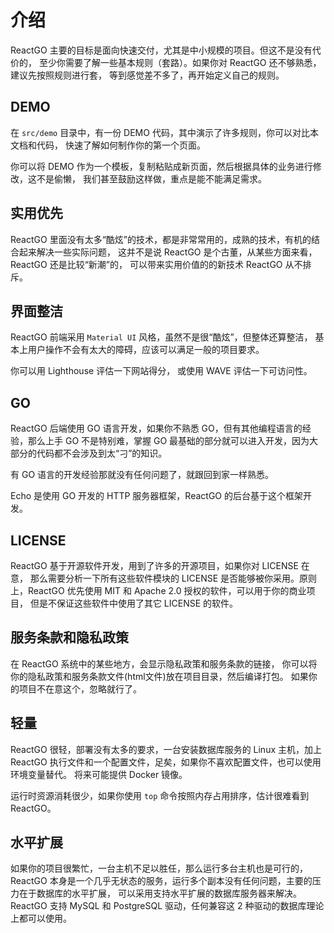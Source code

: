 # 介绍

ReactGO 主要的目标是面向快速交付，尤其是中小规模的项目。但这不是没有代价的，
至少你需要了解一些基本规则（套路）。如果你对 ReactGO 还不够熟悉，建议先按照规则进行套，
等到感觉差不多了，再开始定义自己的规则。

## DEMO

在 `src/demo` 目录中，有一份 DEMO 代码，其中演示了许多规则，你可以对比本文档和代码，
快速了解如何制作你的第一个页面。

你可以将 DEMO 作为一个模板，复制粘贴成新页面，然后根据具体的业务进行修改，这不是偷懒，
我们甚至鼓励这样做，重点是能不能满足需求。

## 实用优先

ReactGO 里面没有太多“酷炫”的技术，都是非常常用的，成熟的技术，有机的结合起来解决一些实际问题，
这并不是说 ReactGO 是个古董，从某些方面来看，ReactGO 还是比较“新潮”的，
可以带来实用价值的的新技术 ReactGO 从不排斥。

## 界面整洁

ReactGO 前端采用 `Material UI` 风格，虽然不是很“酷炫”，但整体还算整洁，
基本上用户操作不会有太大的障碍，应该可以满足一般的项目要求。

你可以用 Lighthouse 评估一下网站得分， 或使用 WAVE 评估一下可访问性。

## GO

ReactGO 后端使用 GO 语言开发，如果你不熟悉 GO，但有其他编程语言的经验，那么上手 GO
不是特别难，掌握 GO 最基础的部分就可以进入开发，因为大部分的代码都不会涉及到太“刁”的知识。

有 GO 语言的开发经验那就没有任何问题了，就跟回到家一样熟悉。

Echo 是使用 GO 开发的 HTTP 服务器框架，ReactGO 的后台基于这个框架开发。

## LICENSE

ReactGO 基于开源软件开发，用到了许多的开源项目，如果你对 LICENSE 在意，
那么需要分析一下所有这些软件模块的 LICENSE 是否能够被你采用。原则上，ReactGO
优先使用 MIT 和 Apache 2.0 授权的软件，可以用于你的商业项目，
但是不保证这些软件中使用了其它 LICENSE 的软件。

## 服务条款和隐私政策

在 ReactGO 系统中的某些地方，会显示隐私政策和服务条款的链接，
你可以将你的隐私政策和服务条款文件(html文件)放在项目目录，然后编译打包。
如果你的项目不在意这个，忽略就行了。

## 轻量

ReactGO 很轻，部署没有太多的要求，一台安装数据库服务的 Linux 主机，加上 ReactGO
执行文件和一个配置文件，足矣，如果你不喜欢配置文件，也可以使用环境变量替代。
将来可能提供 Docker 镜像。

运行时资源消耗很少，如果你使用 `top` 命令按照内存占用排序，估计很难看到 ReactGO。

## 水平扩展

如果你的项目很繁忙，一台主机不足以胜任，那么运行多台主机也是可行的，ReactGO
本身是一个几乎无状态的服务，运行多个副本没有任何问题，主要的压力在于数据库的水平扩展，
可以采用支持水平扩展的数据库服务器来解决。
ReactGO 支持 MySQL 和 PostgreSQL 驱动，任何兼容这 2 种驱动的数据库理论上都可以使用。

